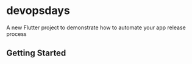 # devopsdays

A new Flutter project to demonstrate how to automate your app release process

## Getting Started

